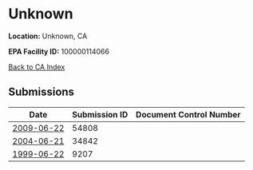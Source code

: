 # Unknown

**Location:** Unknown, CA

**EPA Facility ID:** 100000114066

[Back to CA Index](../../index.md)

## Submissions

| Date | Submission ID | Document Control Number |
|------|--------------|-------------------------|
| [2009-06-22](submissions/54808.md) | 54808 |  |
| [2004-06-21](submissions/34842.md) | 34842 |  |
| [1999-06-22](submissions/9207.md) | 9207 |  |
